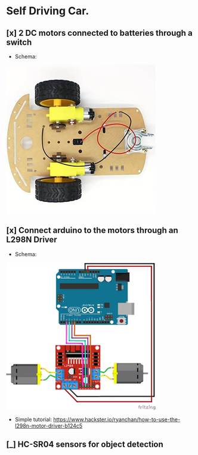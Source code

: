 # Self Driving Car.

## [x] 2 DC motors connected to batteries through a switch

- Schema:
<img src="images/dc-motors.png" alt="car with 2 DC motors" width="400" >

## [x] Connect arduino to the motors through an L298N Driver

- Schema:
<img src="images/L298N-driver.png" alt="car with 2 DC motors" width="400" >

- Simple tutorial:
https://www.hackster.io/ryanchan/how-to-use-the-l298n-motor-driver-b124c5

## [_] HC-SR04 sensors for object detection

